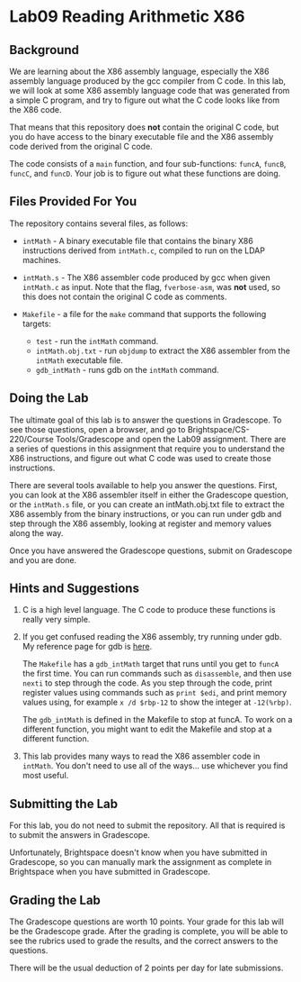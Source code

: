 # Lab09 Reading Arithmetic X86

## Background

We are learning about the X86 assembly language, especially the X86 assembly language produced by the gcc compiler from C code. In this lab, we will look at some X86 assembly language code that was generated from a simple C program, and try to figure out what the C code looks like from the X86 code.

That means that this repository does **not** contain the original C code, but you do have access to the binary executable file and the X86 assembly code derived from the original C code.

The code consists of a `main` function, and four sub-functions: `funcA`, `funcB`, `funcC`, and `funcD`. Your job is to figure out what these functions are doing.

## Files Provided For You

The repository contains several files, as follows:

- `intMath` - A binary executable file that contains the binary X86 instructions derived from `intMath.c`, compiled to run on the LDAP machines.

- `intMath.s` - The X86 assembler code produced by gcc when given `intMath.c` as input. Note that the flag, `fverbose-asm`, was **not** used, so this does not contain the original C code as comments.

- `Makefile` - a file for the `make` command that supports the following targets:
  - `test` - run the `intMath` command.
  - `intMath.obj.txt` - run `objdump` to extract the X86 assembler from the `intMath` executable file.
  - `gdb_intMath` - runs gdb on the `intMath` command.  

## Doing the Lab

The ultimate goal of this lab is to answer the questions in Gradescope. To see those questions, open a browser, and go to Brightspace/CS-220/Course Tools/Gradescope and open the Lab09 assignment. There are a series of questions in this assignment that require you to understand the X86 instructions, and figure out what C code was used to create those instructions.

There are several tools available to help you answer the questions. First, you can look at the X86 assembler itself in either the Gradescope question, or the `intMath.s` file, or you can create an intMath.obj.txt file to extract the X86 assembly from the binary instructions, or you can run under gdb and step through the X86 assembly, looking at register and memory values along the way.

Once you have answered the Gradescope questions, submit on Gradescope and you are done.

## Hints and Suggestions

1. C is a high level language. The C code to produce these functions is really very simple.

2. If you get confused reading the X86 assembly, try running under gdb. My reference page for gdb is [here](https://www.cs.binghamton.edu/~tbartens/HowTo/Using_gdb).

   The `Makefile` has a `gdb_intMath` target that runs until you get to `funcA` the first time. You can run commands such as `disassemble`,  and then use `nexti` to step through the code.  As you step through the code, print register values using commands such as `print $edi`, and print memory values using, for example `x /d $rbp-12` to show the integer at `-12(%rbp)`.

   The `gdb_intMath` is defined in the Makefile to stop at funcA. To work on a different function, you might want to edit the Makefile and stop at a different function.

3. This lab provides many ways to read the X86 assembler code in `intMath`. You don't need to use all of the ways... use whichever you find most useful.

## Submitting the Lab

For this lab, you do not need to submit the repository. All that is required is to submit the answers in Gradescope.

Unfortunately, Brightspace doesn't know when you have submitted in Gradescope, so you can manually mark the assignment as complete in Brightspace when you have submitted in Gradescope.

## Grading the Lab

The Gradescope questions are worth 10 points. Your grade for this lab will be the Gradescope grade. After the grading is complete, you will be able to see the rubrics used to grade the results, and the correct answers to the questions.

There will be the usual deduction of 2 points per day for late submissions.
